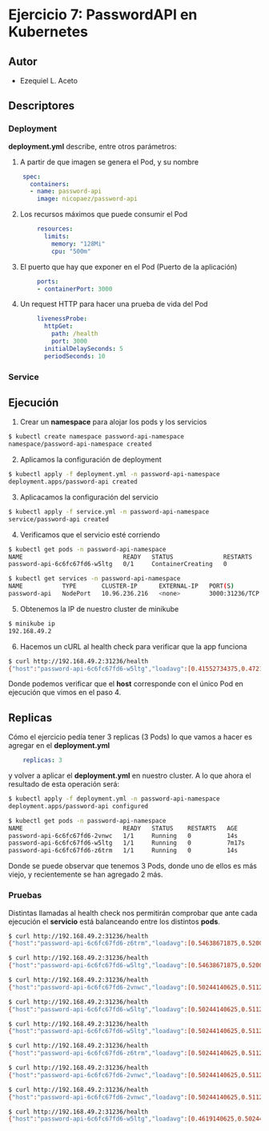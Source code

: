# Ejercicio 7: PasswordAPI en Kubernetes


## Autor

* Ezequiel L. Aceto

## Descriptores

### Deployment

**deployment.yml** describe, entre otros parámetros:

1. A partir de que imagen se genera el Pod, y su nombre

```yml
    spec:
      containers:
      - name: password-api
        image: nicopaez/password-api
```

2. Los recursos máximos que puede consumir el Pod

```yml
        resources:
          limits:
            memory: "128Mi"
            cpu: "500m"
``` 

3. El puerto que hay que exponer en el Pod (Puerto de la aplicación)

```yml
        ports:
        - containerPort: 3000
```

4. Un request HTTP para hacer una prueba de vida del Pod

```yml
        livenessProbe:
          httpGet:
            path: /health
            port: 3000
          initialDelaySeconds: 5
          periodSeconds: 10
```

### Service

## Ejecución

1. Crear un **namespace** para alojar los pods y los servicios

```bash
$ kubectl create namespace password-api-namespace
namespace/password-api-namespace created
```

2. Aplicamos la configuración de deployment

```bash
$ kubectl apply -f deployment.yml -n password-api-namespace
deployment.apps/password-api created
```

3. Aplicacamos la configuración del servicio

```bash
$ kubectl apply -f service.yml -n password-api-namespace
service/password-api created
```

4. Verificamos que el servicio esté corriendo

```bash
$ kubectl get pods -n password-api-namespace
NAME                            READY   STATUS              RESTARTS   AGE
password-api-6c6fc67fd6-w5ltg   0/1     ContainerCreating   0          2m

$ kubectl get services -n password-api-namespace
NAME           TYPE       CLUSTER-IP      EXTERNAL-IP   PORT(S)          AGE
password-api   NodePort   10.96.236.216   <none>        3000:31236/TCP   112s
```

5. Obtenemos la IP de nuestro cluster de minikube

```bash
$ minikube ip
192.168.49.2
```

6. Hacemos un cURL al health check para verificar que la app funciona


```bash
$ curl http://192.168.49.2:31236/health
{"host":"password-api-6c6fc67fd6-w5ltg","loadavg":[0.41552734375,0.47216796875,0.4521484375],"freemem":6157660160,"appversion":"1.0.0"}
```

Donde podemos verificar que el **host** corresponde con el único Pod en ejecución que vimos en el paso 4.


## Replicas

Cómo el ejercicio pedía tener 3 replicas (3 Pods) lo que vamos a hacer es agregar en el **deployment.yml** 

```yml
    replicas: 3
```

y volver a aplicar el **deployment.yml** en nuestro cluster. A lo que ahora el resultado de esta operación será:

```bash
$ kubectl apply -f deployment.yml -n password-api-namespace
deployment.apps/password-api configured

$ kubectl get pods -n password-api-namespace
NAME                            READY   STATUS    RESTARTS   AGE
password-api-6c6fc67fd6-2vnwc   1/1     Running   0          14s
password-api-6c6fc67fd6-w5ltg   1/1     Running   0          7m17s
password-api-6c6fc67fd6-z6trm   1/1     Running   0          14s
```

Donde se puede observar que tenemos 3 Pods, donde uno de ellos es más viejo, y recientemente se han agregado 2 más.

### Pruebas

Distintas llamadas al health check nos permitirán comprobar que ante cada ejecución el **servicio** está balanceando entre los distintos **pods**.

```bash
$ curl http://192.168.49.2:31236/health
{"host":"password-api-6c6fc67fd6-z6trm","loadavg":[0.54638671875,0.52001953125,0.47021484375],"freemem":6102089728,"appversion":"1.0.0"}⏎                                    kimi@Dell-XPS ~/W/

$ curl http://192.168.49.2:31236/health
{"host":"password-api-6c6fc67fd6-w5ltg","loadavg":[0.54638671875,0.52001953125,0.47021484375],"freemem":6095114240,"appversion":"1.0.0"}⏎                                    kimi@Dell-XPS ~/W/

$ curl http://192.168.49.2:31236/health
{"host":"password-api-6c6fc67fd6-2vnwc","loadavg":[0.50244140625,0.51123046875,0.46728515625],"freemem":6095380480,"appversion":"1.0.0"}⏎                                    kimi@Dell-XPS ~/W/

$ curl http://192.168.49.2:31236/health
{"host":"password-api-6c6fc67fd6-w5ltg","loadavg":[0.50244140625,0.51123046875,0.46728515625],"freemem":6098735104,"appversion":"1.0.0"}⏎                                    kimi@Dell-XPS ~/W/

$ curl http://192.168.49.2:31236/health
{"host":"password-api-6c6fc67fd6-w5ltg","loadavg":[0.50244140625,0.51123046875,0.46728515625],"freemem":6099267584,"appversion":"1.0.0"}⏎                                    kimi@Dell-XPS ~/W/

$ curl http://192.168.49.2:31236/health
{"host":"password-api-6c6fc67fd6-z6trm","loadavg":[0.50244140625,0.51123046875,0.46728515625],"freemem":6092558336,"appversion":"1.0.0"}⏎                                    kimi@Dell-XPS ~/W/

$ curl http://192.168.49.2:31236/health
{"host":"password-api-6c6fc67fd6-2vnwc","loadavg":[0.50244140625,0.51123046875,0.46728515625],"freemem":6095544320,"appversion":"1.0.0"}⏎                                    kimi@Dell-XPS ~/W/

$ curl http://192.168.49.2:31236/health
{"host":"password-api-6c6fc67fd6-2vnwc","loadavg":[0.50244140625,0.51123046875,0.46728515625],"freemem":6103896064,"appversion":"1.0.0"}⏎                                    kimi@Dell-XPS ~/W/

$ curl http://192.168.49.2:31236/health
{"host":"password-api-6c6fc67fd6-w5ltg","loadavg":[0.4619140625,0.50244140625,0.46435546875],"freemem":6095613952,"appversion":"1.0.0"}⏎                                     kimi@Dell-XPS ~/W/e/c/d/e/ejercicio_7 (main)> 
```

